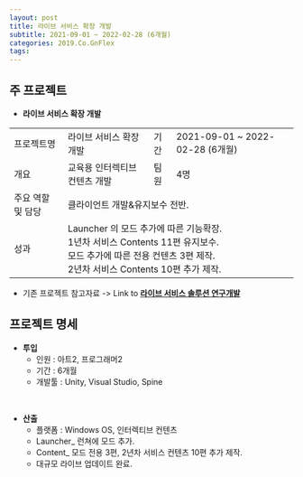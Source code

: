 ```yaml
---
layout: post
title: 라이브 서비스 확장 개발
subtitle: 2021-09-01 ~ 2022-02-28 (6개월)
categories: 2019.Co.GnFlex
tags: 
---
```


## 주 프로젝트
- **라이브 서비스 확장 개발**  
<table>
  <tr>
    <td>프로젝트명</td>
    <td>라이브 서비스 확장 개발</td>
    <td>기간</td>
    <td>2021-09-01 ~ 2022-02-28 (6개월)</td>
  </tr>
  <tr>
    <td>개요</td>
    <td>교육용 인터렉티브 컨텐츠 개발</td>
    <td>팀원</td>
    <td>4명</td>
  </tr>
  <tr>
    <td>주요 역할 및 담당</td>
    <td colspan="3">클라이언트 개발&유지보수 전반.</td>
  </tr>
  <tr>
    <td>성과</td>
    <td colspan="3">Launcher 의 모드 추가에 따른 기능확장.<br>1년차 서비스 Contents 11편 유지보수.<br>모드 추가에 따른 전용 컨텐츠 3편 제작.<br>2년차 서비스 Contents 10편 추가 제작.</td>
  </tr>
</table>

<!-- | :--- | :--- | :--- | :--- |  
| 프로젝트명 | 라이브 서비스 확장 개발 | 기간 | 2021-09-01 ~ 2022-02-28 (6개월) |  
| 개요 | 교육용 인터렉티브 컨텐츠 개발 | 팀원 | 4명 |  
| 주요 역할 및 담당 | 클라이언트 개발&유지보수 전반. |  
| 성과 | Launcher 의 모드 추가에 따른 기능확장.<br>1년차 서비스 Contents 11편 유지보수.<br>모드 추가에 따른 전용 컨텐츠 3편 제작.<br>2년차 서비스 Contents 10편 추가 제작. |   -->

- 기존 프로젝트 참고자료 -> Link to <a href="https://seunghyeon-hong.github.io/co.gnflex/2019/12/16/live-service-solution-rnd.html" target="_blank">**라이브 서비스 솔루션 연구개발**</a>  

## 프로젝트 명세
- **투입**  
  - 인원 : 아트2, 프로그래머2  
  - 기간 : 6개월  
  - 개발툴 : Unity, Visual Studio, Spine  
<br>

- **산출**  
  - 플랫폼 : Windows OS, 인터렉티브 컨텐츠  
  - Launcher_ 런쳐에 모드 추가.  
  - Content_ 모드 전용 3편, 2년차 서비스 컨텐츠 10편 추가 제작.  
  - 대규모 라이브 업데이트 완료.  

<p><br></p>
